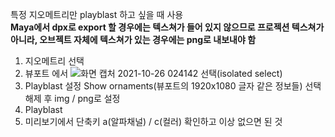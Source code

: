 특정 지오메트리만 playblast 하고 싶을 때 사용   
**Maya에서 dpx로 export 할 경우에는 텍스쳐가 들어 있지 않으므로 프로젝션 텍스쳐가 아니라, 오브젝트 자체에 텍스쳐가 있는 경우에는 png로 내보내야 함**


1. 지오메트리 선택
2. 뷰포트 에서 ![화면 캡처 2021-10-26 024142](https://user-images.githubusercontent.com/90232599/138744037-2e5cbf14-2626-484a-976c-508cdbd42198.jpg)
선택(isolated select)
3. Playblast 설정 Show ornaments(뷰포트의 1920x1080 글자 같은 정보들) 선택 해제 후 img / png로 설정 
4. Playblast
5. 미리보기에서 단축키 a(알파채널) / c(컬러) 확인하고 이상 없으면 된 것 
